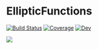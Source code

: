 # EllipticFunctions

[![Build Status](https://github.com/stla/Jacobi.jl/actions/workflows/CI.yml/badge.svg?branch=master)](https://github.com/stla/Jacobi.jl/actions/workflows/CI.yml?query=branch%3Amaster)
[![Coverage](https://codecov.io/gh/stla/Jacobi.jl/branch/master/graph/badge.svg)](https://codecov.io/gh/stla/Jacobi.jl)
[![Dev](https://img.shields.io/badge/docs-dev-blue.svg)](https://stla.github.io/Jacobi.jl)

![](https://imgur.com/a/3jlyHrT)
